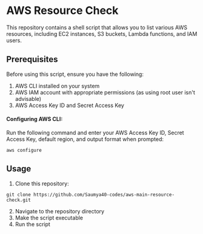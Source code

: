 # AWS Resource Check

This repository contains a shell script that allows you to list various AWS resources, including EC2 instances, S3 buckets, Lambda functions, and IAM users.

## Prerequisites

Before using this script, ensure you have the following:

1. AWS CLI installed on your system
2. AWS IAM account with appropriate permissions (as using root user isn't advisable)
3. AWS Access Key ID and Secret Access Key

#### Configuring AWS CLI:

Run the following command and enter your AWS Access Key ID, Secret Access Key, default region, and output format when prompted:
```
aws configure
```

## Usage

1. Clone this repository:
```
git clone https://github.com/Saumya40-codes/aws-main-resource-check.git
```

2. Navigate to the repository directory
3. Make the script executable
4. Run the script
